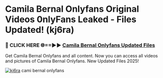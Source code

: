 # Camila Bernal Onlyfans Original Videos 0nlyFans Leaked - Files Updated! (kj6ra)

<h3>🔴 CLICK HERE 🌐==►► <a href="https://tinyurl.com/3hn5wdd3" rel="nofollow">Camila Bernal Onlyfans Updated Files</a></h3>

Get Camila Bernal Onlyfans and all content. Now you can access all videos and pictures of Camila Bernal Onlyfans. New Updated Files 2025!

[![kj6ra](https://i.imgur.com/4HnBqBT.gif)](https://tinyurl.com/3hn5wdd3)
cami bernal onlyfans